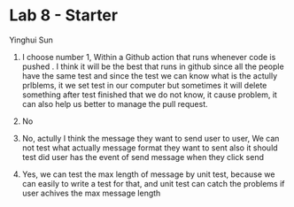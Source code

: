 # Lab 8 - Starter
Yinghui Sun
1) I choose number 1, Within a Github action that runs whenever code is pushed . 
   I think it will be the best that runs in github since all the people have the same test
   and since the test we can know what is the actully prlblems, it we set test in our computer
   but sometimes it will delete something after test finished that we do not know, it cause problem, 
   it can also help us better to manage the pull request.

2) No
3) No, actully I think the message they want to send user to user, We can not test what actually message  format they want to sent
   also it should test did user has the event of send message when they click send
4) Yes, we can test the max length of message by unit test, because we can easily to write a test for that, and unit test can 
   catch the problems if user achives the max message length
